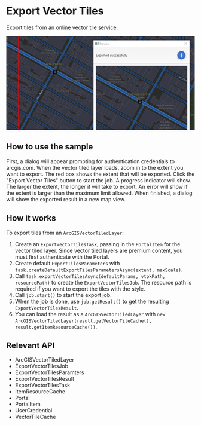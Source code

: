 # Export Vector Tiles

Export tiles from an online vector tile service.

![](ExportVectorTiles.png)

## How to use the sample

First, a dialog will appear prompting for authentication credentials to arcgis.com. When the vector tiled layer 
loads, zoom in to the extent you want to export. The red box shows the extent that will be exported. Click the 
"Export Vector Tiles" button to start the job. A progress indicator will show. The larger the extent, the longer it 
will take to export. An error will show if the extent is larger than the maximum limit allowed. When finished, a 
dialog will show the exported result in a new map view.

## How it works

To export tiles from an `ArcGISVectorTiledLayer`:

1.  Create an `ExportVectorTilesTask`, passing in the `PortalItem` for the vector tiled layer. 
  Since vector tiled layers are premium content, you must first authenticate with the Portal.
2.  Create default `ExportTilesParameters` with `task.createDefaultExportTilesParametersAsync(extent, maxScale)`.
3.  Call `task.exportVectorTilesAsync(defaultParams, vtpkPath, resourcePath)` to create the 
  `ExportVectorTilesJob`. The resource path is required if you want to export the tiles with the style.
4.  Call `job.start()` to start the export job.
5.  When the job is done, use `job.getResult()` to get the resulting 
  `ExportVectorTilesResult`.
6.  You can load the result as a `ArcGISVectorTiledLayer` with `new ArcGISVectorTiledLayer(result.getVectorTileCache(), result.getItemResourceCache())`.

## Relevant API

*   ArcGISVectorTiledLayer
*   ExportVectorTilesJob
*   ExportVectorTilesParamters
*   ExportVectorTilesResult
*   ExportVectorTilesTask
*   ItemResourceCache
*   Portal
*   PortalItem
*   UserCredential
*   VectorTileCache


